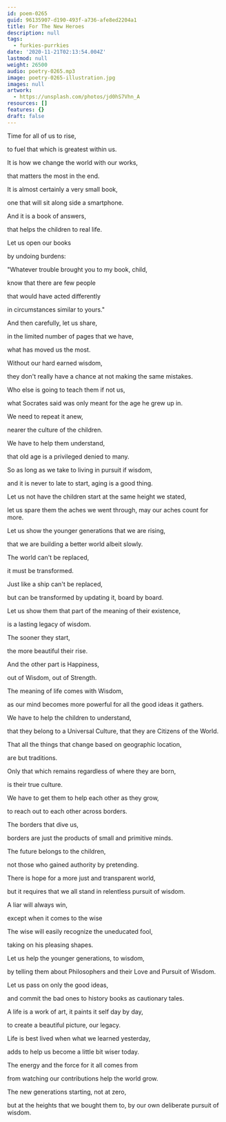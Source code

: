 ```yaml
---
id: poem-0265
guid: 96135907-d190-493f-a736-afe8ed2204a1
title: For The New Heroes
description: null
tags:
  - furkies-purrkies
date: '2020-11-21T02:13:54.004Z'
lastmod: null
weight: 26500
audio: poetry-0265.mp3
image: poetry-0265-illustration.jpg
images: null
artwork:
  - https://unsplash.com/photos/jd0hS7Vhn_A
resources: []
features: {}
draft: false
---
```


Time for all of us to rise,

to fuel that which is greatest within us.

It is how we change the world with our works,

that matters the most in the end.

It is almost certainly a very small book,

one that will sit along side a smartphone.

And it is a book of answers,

that helps the children to real life.

Let us open our books

by undoing burdens:

"Whatever trouble brought you to my book, child,

know that there are few people

that would have acted differently

in circumstances similar to yours."

And then carefully, let us share,

in the limited number of pages that we have,

what has moved us the most.

Without our hard earned wisdom,

they don't really have a chance at not making the same mistakes.

Who else is going to teach them if not us,

what Socrates said was only meant for the age he grew up in.

We need to repeat it anew,

nearer the culture of the children.

We have to help them understand,

that old age is a privileged denied to many.

So as long as we take to living in pursuit if wisdom,

and it is never to late to start, aging is a good thing.

Let us not have the children start at the same height we stated,

let us spare them the aches we went through, may our aches count for more.

Let us show the younger generations that we are rising,

that we are building a better world albeit slowly.

The world can't be replaced,

it must be transformed.

Just like a ship can't be replaced,

but can be transformed by updating it, board by board.

Let us show them that part of the meaning of their existence,

is a lasting legacy of wisdom.

The sooner they start,

the more beautiful their rise.

And the other part is Happiness,

out of Wisdom, out of Strength.

The meaning of life comes with Wisdom,

as our mind becomes more powerful for all the good ideas it gathers.

We have to help the children to understand,

that they belong to a Universal Culture, that they are Citizens of the World.

That all the things that change based on geographic location,

are but traditions.

Only that which remains regardless of where they are born,

is their true culture.

We have to get them to help each other as they grow,

to reach out to each other across borders.

The borders that dive us,

borders are just the products of small and primitive minds.

The future belongs to the children,

not those who gained authority by pretending.

There is hope for a more just and transparent world,

but it requires that we all stand in relentless pursuit of wisdom.

A liar will always win,

except when it comes to the wise

The wise will easily recognize the uneducated fool,

taking on his pleasing shapes.

Let us help the younger generations, to wisdom,

by telling them about Philosophers and their Love and Pursuit of Wisdom.

Let us pass on only the good ideas,

and commit the bad ones to history books as cautionary tales.

A life is a work of art, it paints it self day by day,

to create a beautiful picture, our legacy.

Life is best lived when what we learned yesterday,

adds to help us become a little bit wiser today.

The energy and the force for it all comes from

from watching our contributions help the world grow.

The new generations starting, not at zero,

but at the heights that we bought them to, by our own deliberate pursuit of wisdom.
